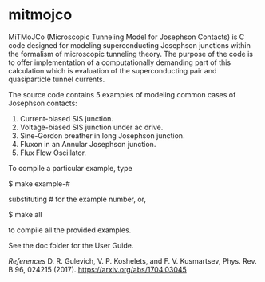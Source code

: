 # mitmojco

MiTMoJCo (Microscopic Tunneling Model for Josephson Contacts) is C code designed for modeling superconducting
Josephson junctions within the formalism of microscopic tunneling theory. The purpose of the code is to offer 
implementation of a computationally demanding part of this calculation which is evaluation of the superconducting
pair and quasiparticle tunnel currents. 

The source code contains 5 examples of modeling common cases of Josephson contacts:

1. Current-biased SIS junction.
2. Voltage-biased SIS junction under ac drive.
3. Sine-Gordon breather in long Josephson junction.
4. Fluxon in an Annular Josephson junction.
5. Flux Flow Oscillator.

To compile a particular example, type

$ make example-#

substituting # for the example number, or,

$ make all

to compile all the provided examples.

See the doc folder for the User Guide.

*References*
D. R. Gulevich, V. P. Koshelets, and F. V. Kusmartsev, Phys. Rev. B 96, 024215 (2017). https://arxiv.org/abs/1704.03045
